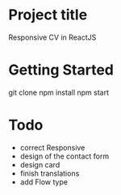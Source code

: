 # Project title
  Responsive CV in ReactJS

# Getting Started
  git clone
  npm install
  npm start

# Todo
  - correct Responsive
  - design of the contact form
  - design card
  - finish translations
  - add Flow type
